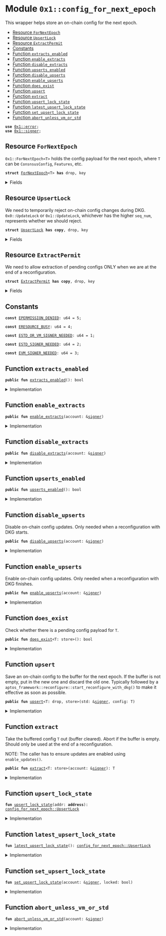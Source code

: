 
<a name="0x1_config_for_next_epoch"></a>

# Module `0x1::config_for_next_epoch`

This wrapper helps store an on-chain config for the next epoch.


-  [Resource `ForNextEpoch`](#0x1_config_for_next_epoch_ForNextEpoch)
-  [Resource `UpsertLock`](#0x1_config_for_next_epoch_UpsertLock)
-  [Resource `ExtractPermit`](#0x1_config_for_next_epoch_ExtractPermit)
-  [Constants](#@Constants_0)
-  [Function `extracts_enabled`](#0x1_config_for_next_epoch_extracts_enabled)
-  [Function `enable_extracts`](#0x1_config_for_next_epoch_enable_extracts)
-  [Function `disable_extracts`](#0x1_config_for_next_epoch_disable_extracts)
-  [Function `upserts_enabled`](#0x1_config_for_next_epoch_upserts_enabled)
-  [Function `disable_upserts`](#0x1_config_for_next_epoch_disable_upserts)
-  [Function `enable_upserts`](#0x1_config_for_next_epoch_enable_upserts)
-  [Function `does_exist`](#0x1_config_for_next_epoch_does_exist)
-  [Function `upsert`](#0x1_config_for_next_epoch_upsert)
-  [Function `extract`](#0x1_config_for_next_epoch_extract)
-  [Function `upsert_lock_state`](#0x1_config_for_next_epoch_upsert_lock_state)
-  [Function `latest_upsert_lock_state`](#0x1_config_for_next_epoch_latest_upsert_lock_state)
-  [Function `set_upsert_lock_state`](#0x1_config_for_next_epoch_set_upsert_lock_state)
-  [Function `abort_unless_vm_or_std`](#0x1_config_for_next_epoch_abort_unless_vm_or_std)


<pre><code><b>use</b> <a href="error.md#0x1_error">0x1::error</a>;
<b>use</b> <a href="signer.md#0x1_signer">0x1::signer</a>;
</code></pre>



<a name="0x1_config_for_next_epoch_ForNextEpoch"></a>

## Resource `ForNextEpoch`

<code>0x1::ForNextEpoch&lt;T&gt;</code> holds the config payload for the next epoch, where <code>T</code> can be <code>ConsnsusConfig</code>, <code>Features</code>, etc.


<pre><code><b>struct</b> <a href="config_for_next_epoch.md#0x1_config_for_next_epoch_ForNextEpoch">ForNextEpoch</a>&lt;T&gt; <b>has</b> drop, key
</code></pre>



<details>
<summary>Fields</summary>


<dl>
<dt>
<code>payload: T</code>
</dt>
<dd>

</dd>
</dl>


</details>

<a name="0x1_config_for_next_epoch_UpsertLock"></a>

## Resource `UpsertLock`

We need to temporarily reject on-chain config changes during DKG.
<code>0x0::UpdateLock</code> or <code>0x1::UpdateLock</code>, whichever has the higher <code>seq_num</code>, represents whether we should reject.


<pre><code><b>struct</b> <a href="config_for_next_epoch.md#0x1_config_for_next_epoch_UpsertLock">UpsertLock</a> <b>has</b> <b>copy</b>, drop, key
</code></pre>



<details>
<summary>Fields</summary>


<dl>
<dt>
<code>seq_num: u64</code>
</dt>
<dd>

</dd>
<dt>
<code>locked: bool</code>
</dt>
<dd>

</dd>
</dl>


</details>

<a name="0x1_config_for_next_epoch_ExtractPermit"></a>

## Resource `ExtractPermit`

We need to allow extraction of pending configs ONLY when we are at the end of a reconfiguration.


<pre><code><b>struct</b> <a href="config_for_next_epoch.md#0x1_config_for_next_epoch_ExtractPermit">ExtractPermit</a> <b>has</b> <b>copy</b>, drop, key
</code></pre>



<details>
<summary>Fields</summary>


<dl>
<dt>
<code>dummy_field: bool</code>
</dt>
<dd>

</dd>
</dl>


</details>

<a name="@Constants_0"></a>

## Constants


<a name="0x1_config_for_next_epoch_EPERMISSION_DENIED"></a>



<pre><code><b>const</b> <a href="config_for_next_epoch.md#0x1_config_for_next_epoch_EPERMISSION_DENIED">EPERMISSION_DENIED</a>: u64 = 5;
</code></pre>



<a name="0x1_config_for_next_epoch_ERESOURCE_BUSY"></a>



<pre><code><b>const</b> <a href="config_for_next_epoch.md#0x1_config_for_next_epoch_ERESOURCE_BUSY">ERESOURCE_BUSY</a>: u64 = 4;
</code></pre>



<a name="0x1_config_for_next_epoch_ESTD_OR_VM_SIGNER_NEEDED"></a>



<pre><code><b>const</b> <a href="config_for_next_epoch.md#0x1_config_for_next_epoch_ESTD_OR_VM_SIGNER_NEEDED">ESTD_OR_VM_SIGNER_NEEDED</a>: u64 = 1;
</code></pre>



<a name="0x1_config_for_next_epoch_ESTD_SIGNER_NEEDED"></a>



<pre><code><b>const</b> <a href="config_for_next_epoch.md#0x1_config_for_next_epoch_ESTD_SIGNER_NEEDED">ESTD_SIGNER_NEEDED</a>: u64 = 2;
</code></pre>



<a name="0x1_config_for_next_epoch_EVM_SIGNER_NEEDED"></a>



<pre><code><b>const</b> <a href="config_for_next_epoch.md#0x1_config_for_next_epoch_EVM_SIGNER_NEEDED">EVM_SIGNER_NEEDED</a>: u64 = 3;
</code></pre>



<a name="0x1_config_for_next_epoch_extracts_enabled"></a>

## Function `extracts_enabled`



<pre><code><b>public</b> <b>fun</b> <a href="config_for_next_epoch.md#0x1_config_for_next_epoch_extracts_enabled">extracts_enabled</a>(): bool
</code></pre>



<details>
<summary>Implementation</summary>


<pre><code><b>public</b> <b>fun</b> <a href="config_for_next_epoch.md#0x1_config_for_next_epoch_extracts_enabled">extracts_enabled</a>(): bool {
    <b>exists</b>&lt;<a href="config_for_next_epoch.md#0x1_config_for_next_epoch_ExtractPermit">ExtractPermit</a>&gt;(@vm) || <b>exists</b>&lt;<a href="config_for_next_epoch.md#0x1_config_for_next_epoch_ExtractPermit">ExtractPermit</a>&gt;(@std)
}
</code></pre>



</details>

<a name="0x1_config_for_next_epoch_enable_extracts"></a>

## Function `enable_extracts`



<pre><code><b>public</b> <b>fun</b> <a href="config_for_next_epoch.md#0x1_config_for_next_epoch_enable_extracts">enable_extracts</a>(account: &<a href="signer.md#0x1_signer">signer</a>)
</code></pre>



<details>
<summary>Implementation</summary>


<pre><code><b>public</b> <b>fun</b> <a href="config_for_next_epoch.md#0x1_config_for_next_epoch_enable_extracts">enable_extracts</a>(account: &<a href="signer.md#0x1_signer">signer</a>) {
    <b>move_to</b>(account, <a href="config_for_next_epoch.md#0x1_config_for_next_epoch_ExtractPermit">ExtractPermit</a> {});
}
</code></pre>



</details>

<a name="0x1_config_for_next_epoch_disable_extracts"></a>

## Function `disable_extracts`



<pre><code><b>public</b> <b>fun</b> <a href="config_for_next_epoch.md#0x1_config_for_next_epoch_disable_extracts">disable_extracts</a>(account: &<a href="signer.md#0x1_signer">signer</a>)
</code></pre>



<details>
<summary>Implementation</summary>


<pre><code><b>public</b> <b>fun</b> <a href="config_for_next_epoch.md#0x1_config_for_next_epoch_disable_extracts">disable_extracts</a>(account: &<a href="signer.md#0x1_signer">signer</a>) <b>acquires</b> <a href="config_for_next_epoch.md#0x1_config_for_next_epoch_ExtractPermit">ExtractPermit</a> {
    <b>move_from</b>&lt;<a href="config_for_next_epoch.md#0x1_config_for_next_epoch_ExtractPermit">ExtractPermit</a>&gt;(address_of(account));
}
</code></pre>



</details>

<a name="0x1_config_for_next_epoch_upserts_enabled"></a>

## Function `upserts_enabled`



<pre><code><b>public</b> <b>fun</b> <a href="config_for_next_epoch.md#0x1_config_for_next_epoch_upserts_enabled">upserts_enabled</a>(): bool
</code></pre>



<details>
<summary>Implementation</summary>


<pre><code><b>public</b> <b>fun</b> <a href="config_for_next_epoch.md#0x1_config_for_next_epoch_upserts_enabled">upserts_enabled</a>(): bool <b>acquires</b> <a href="config_for_next_epoch.md#0x1_config_for_next_epoch_UpsertLock">UpsertLock</a> {
    !<a href="config_for_next_epoch.md#0x1_config_for_next_epoch_latest_upsert_lock_state">latest_upsert_lock_state</a>().locked
}
</code></pre>



</details>

<a name="0x1_config_for_next_epoch_disable_upserts"></a>

## Function `disable_upserts`

Disable on-chain config updates. Only needed when a reconfiguration with DKG starts.


<pre><code><b>public</b> <b>fun</b> <a href="config_for_next_epoch.md#0x1_config_for_next_epoch_disable_upserts">disable_upserts</a>(account: &<a href="signer.md#0x1_signer">signer</a>)
</code></pre>



<details>
<summary>Implementation</summary>


<pre><code><b>public</b> <b>fun</b> <a href="config_for_next_epoch.md#0x1_config_for_next_epoch_disable_upserts">disable_upserts</a>(account: &<a href="signer.md#0x1_signer">signer</a>) <b>acquires</b> <a href="config_for_next_epoch.md#0x1_config_for_next_epoch_UpsertLock">UpsertLock</a> {
    <a href="config_for_next_epoch.md#0x1_config_for_next_epoch_set_upsert_lock_state">set_upsert_lock_state</a>(account, <b>true</b>);
}
</code></pre>



</details>

<a name="0x1_config_for_next_epoch_enable_upserts"></a>

## Function `enable_upserts`

Enable on-chain config updates. Only needed when a reconfiguration with DKG finishes.


<pre><code><b>public</b> <b>fun</b> <a href="config_for_next_epoch.md#0x1_config_for_next_epoch_enable_upserts">enable_upserts</a>(account: &<a href="signer.md#0x1_signer">signer</a>)
</code></pre>



<details>
<summary>Implementation</summary>


<pre><code><b>public</b> <b>fun</b> <a href="config_for_next_epoch.md#0x1_config_for_next_epoch_enable_upserts">enable_upserts</a>(account: &<a href="signer.md#0x1_signer">signer</a>) <b>acquires</b> <a href="config_for_next_epoch.md#0x1_config_for_next_epoch_UpsertLock">UpsertLock</a> {
    <a href="config_for_next_epoch.md#0x1_config_for_next_epoch_set_upsert_lock_state">set_upsert_lock_state</a>(account, <b>false</b>);
}
</code></pre>



</details>

<a name="0x1_config_for_next_epoch_does_exist"></a>

## Function `does_exist`

Check whether there is a pending config payload for <code>T</code>.


<pre><code><b>public</b> <b>fun</b> <a href="config_for_next_epoch.md#0x1_config_for_next_epoch_does_exist">does_exist</a>&lt;T: store&gt;(): bool
</code></pre>



<details>
<summary>Implementation</summary>


<pre><code><b>public</b> <b>fun</b> <a href="config_for_next_epoch.md#0x1_config_for_next_epoch_does_exist">does_exist</a>&lt;T: store&gt;(): bool {
    <b>exists</b>&lt;<a href="config_for_next_epoch.md#0x1_config_for_next_epoch_ForNextEpoch">ForNextEpoch</a>&lt;T&gt;&gt;(@std)
}
</code></pre>



</details>

<a name="0x1_config_for_next_epoch_upsert"></a>

## Function `upsert`

Save an on-chain config to the buffer for the next epoch.
If the buffer is not empty, put in the new one and discard the old one.
Typically followed by a <code>aptos_framework::reconfigure::start_reconfigure_with_dkg()</code> to make it effective as soon as possible.


<pre><code><b>public</b> <b>fun</b> <a href="config_for_next_epoch.md#0x1_config_for_next_epoch_upsert">upsert</a>&lt;T: drop, store&gt;(std: &<a href="signer.md#0x1_signer">signer</a>, config: T)
</code></pre>



<details>
<summary>Implementation</summary>


<pre><code><b>public</b> <b>fun</b> <a href="config_for_next_epoch.md#0x1_config_for_next_epoch_upsert">upsert</a>&lt;T: drop + store&gt;(std: &<a href="signer.md#0x1_signer">signer</a>, config: T) <b>acquires</b> <a href="config_for_next_epoch.md#0x1_config_for_next_epoch_ForNextEpoch">ForNextEpoch</a>, <a href="config_for_next_epoch.md#0x1_config_for_next_epoch_UpsertLock">UpsertLock</a> {
    <b>assert</b>!(address_of(std) == @std, std::error::permission_denied(<a href="config_for_next_epoch.md#0x1_config_for_next_epoch_ESTD_SIGNER_NEEDED">ESTD_SIGNER_NEEDED</a>));
    <b>assert</b>!(!<a href="config_for_next_epoch.md#0x1_config_for_next_epoch_latest_upsert_lock_state">latest_upsert_lock_state</a>().locked, std::error::invalid_state(<a href="config_for_next_epoch.md#0x1_config_for_next_epoch_ERESOURCE_BUSY">ERESOURCE_BUSY</a>));
    <b>if</b> (<b>exists</b>&lt;<a href="config_for_next_epoch.md#0x1_config_for_next_epoch_ForNextEpoch">ForNextEpoch</a>&lt;T&gt;&gt;(@std)) {
        <b>move_from</b>&lt;<a href="config_for_next_epoch.md#0x1_config_for_next_epoch_ForNextEpoch">ForNextEpoch</a>&lt;T&gt;&gt;(@std);
    };
    <b>move_to</b>(std, <a href="config_for_next_epoch.md#0x1_config_for_next_epoch_ForNextEpoch">ForNextEpoch</a> { payload: config });
}
</code></pre>



</details>

<a name="0x1_config_for_next_epoch_extract"></a>

## Function `extract`

Take the buffered config <code>T</code> out (buffer cleared). Abort if the buffer is empty.
Should only be used at the end of a reconfiguration.

NOTE: The caller has to ensure updates are enabled using <code>enable_updates()</code>.


<pre><code><b>public</b> <b>fun</b> <a href="config_for_next_epoch.md#0x1_config_for_next_epoch_extract">extract</a>&lt;T: store&gt;(account: &<a href="signer.md#0x1_signer">signer</a>): T
</code></pre>



<details>
<summary>Implementation</summary>


<pre><code><b>public</b> <b>fun</b> <a href="config_for_next_epoch.md#0x1_config_for_next_epoch_extract">extract</a>&lt;T: store&gt;(account: &<a href="signer.md#0x1_signer">signer</a>): T <b>acquires</b> <a href="config_for_next_epoch.md#0x1_config_for_next_epoch_ForNextEpoch">ForNextEpoch</a> {
    <b>let</b> addr = address_of(account);
    <b>assert</b>!(addr == @std || addr == @vm, std::error::invalid_state(<a href="config_for_next_epoch.md#0x1_config_for_next_epoch_EPERMISSION_DENIED">EPERMISSION_DENIED</a>));
    <b>let</b> <a href="config_for_next_epoch.md#0x1_config_for_next_epoch_ForNextEpoch">ForNextEpoch</a>&lt;T&gt; { payload } = <b>move_from</b>&lt;<a href="config_for_next_epoch.md#0x1_config_for_next_epoch_ForNextEpoch">ForNextEpoch</a>&lt;T&gt;&gt;(@std);
    payload
}
</code></pre>



</details>

<a name="0x1_config_for_next_epoch_upsert_lock_state"></a>

## Function `upsert_lock_state`



<pre><code><b>fun</b> <a href="config_for_next_epoch.md#0x1_config_for_next_epoch_upsert_lock_state">upsert_lock_state</a>(addr: <b>address</b>): <a href="config_for_next_epoch.md#0x1_config_for_next_epoch_UpsertLock">config_for_next_epoch::UpsertLock</a>
</code></pre>



<details>
<summary>Implementation</summary>


<pre><code><b>fun</b> <a href="config_for_next_epoch.md#0x1_config_for_next_epoch_upsert_lock_state">upsert_lock_state</a>(addr: <b>address</b>): <a href="config_for_next_epoch.md#0x1_config_for_next_epoch_UpsertLock">UpsertLock</a> <b>acquires</b> <a href="config_for_next_epoch.md#0x1_config_for_next_epoch_UpsertLock">UpsertLock</a> {
    <b>if</b> (<b>exists</b>&lt;<a href="config_for_next_epoch.md#0x1_config_for_next_epoch_UpsertLock">UpsertLock</a>&gt;(addr)) {
        *<b>borrow_global</b>&lt;<a href="config_for_next_epoch.md#0x1_config_for_next_epoch_UpsertLock">UpsertLock</a>&gt;(addr)
    } <b>else</b> {
        <a href="config_for_next_epoch.md#0x1_config_for_next_epoch_UpsertLock">UpsertLock</a> {
            seq_num: 0,
            locked: <b>false</b>,
        }
    }
}
</code></pre>



</details>

<a name="0x1_config_for_next_epoch_latest_upsert_lock_state"></a>

## Function `latest_upsert_lock_state`



<pre><code><b>fun</b> <a href="config_for_next_epoch.md#0x1_config_for_next_epoch_latest_upsert_lock_state">latest_upsert_lock_state</a>(): <a href="config_for_next_epoch.md#0x1_config_for_next_epoch_UpsertLock">config_for_next_epoch::UpsertLock</a>
</code></pre>



<details>
<summary>Implementation</summary>


<pre><code><b>fun</b> <a href="config_for_next_epoch.md#0x1_config_for_next_epoch_latest_upsert_lock_state">latest_upsert_lock_state</a>(): <a href="config_for_next_epoch.md#0x1_config_for_next_epoch_UpsertLock">UpsertLock</a> <b>acquires</b> <a href="config_for_next_epoch.md#0x1_config_for_next_epoch_UpsertLock">UpsertLock</a> {
    <b>let</b> state_0 = <a href="config_for_next_epoch.md#0x1_config_for_next_epoch_upsert_lock_state">upsert_lock_state</a>(@vm);
    <b>let</b> state_1 = <a href="config_for_next_epoch.md#0x1_config_for_next_epoch_upsert_lock_state">upsert_lock_state</a>(@std);
    <b>if</b> (state_0.seq_num &gt; state_1.seq_num) {
        state_0
    } <b>else</b> {
        state_1
    }
}
</code></pre>



</details>

<a name="0x1_config_for_next_epoch_set_upsert_lock_state"></a>

## Function `set_upsert_lock_state`



<pre><code><b>fun</b> <a href="config_for_next_epoch.md#0x1_config_for_next_epoch_set_upsert_lock_state">set_upsert_lock_state</a>(account: &<a href="signer.md#0x1_signer">signer</a>, locked: bool)
</code></pre>



<details>
<summary>Implementation</summary>


<pre><code><b>fun</b> <a href="config_for_next_epoch.md#0x1_config_for_next_epoch_set_upsert_lock_state">set_upsert_lock_state</a>(account: &<a href="signer.md#0x1_signer">signer</a>, locked: bool) <b>acquires</b> <a href="config_for_next_epoch.md#0x1_config_for_next_epoch_UpsertLock">UpsertLock</a> {
    <a href="config_for_next_epoch.md#0x1_config_for_next_epoch_abort_unless_vm_or_std">abort_unless_vm_or_std</a>(account);

    <b>let</b> latest_state = <a href="config_for_next_epoch.md#0x1_config_for_next_epoch_latest_upsert_lock_state">latest_upsert_lock_state</a>();

    <b>if</b> (<b>exists</b>&lt;<a href="config_for_next_epoch.md#0x1_config_for_next_epoch_UpsertLock">UpsertLock</a>&gt;(address_of(account))) {
        <b>move_from</b>&lt;<a href="config_for_next_epoch.md#0x1_config_for_next_epoch_UpsertLock">UpsertLock</a>&gt;(address_of(account));
    };

    <b>let</b> new_state = <a href="config_for_next_epoch.md#0x1_config_for_next_epoch_UpsertLock">UpsertLock</a> {
        seq_num: latest_state.seq_num + 1,
        locked,
    };
    <b>move_to</b>(account, new_state);
}
</code></pre>



</details>

<a name="0x1_config_for_next_epoch_abort_unless_vm_or_std"></a>

## Function `abort_unless_vm_or_std`



<pre><code><b>fun</b> <a href="config_for_next_epoch.md#0x1_config_for_next_epoch_abort_unless_vm_or_std">abort_unless_vm_or_std</a>(account: &<a href="signer.md#0x1_signer">signer</a>)
</code></pre>



<details>
<summary>Implementation</summary>


<pre><code><b>fun</b> <a href="config_for_next_epoch.md#0x1_config_for_next_epoch_abort_unless_vm_or_std">abort_unless_vm_or_std</a>(account: &<a href="signer.md#0x1_signer">signer</a>) {
    <b>let</b> addr = std::signer::address_of(account);
    <b>assert</b>!(addr == @std || addr == @vm, std::error::permission_denied(<a href="config_for_next_epoch.md#0x1_config_for_next_epoch_ESTD_OR_VM_SIGNER_NEEDED">ESTD_OR_VM_SIGNER_NEEDED</a>));
}
</code></pre>



</details>


[move-book]: https://aptos.dev/move/book/SUMMARY
